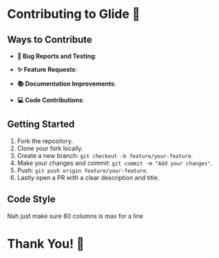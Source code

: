 # Contributing to Glide 🚀

## Ways to Contribute

- **🐛 Bug Reports and Testing**: 

- **✨ Feature Requests**:

- **📚 Documentation Improvements**:

- **💻 Code Contributions**:

## Getting Started

1. Fork the repository.
2. Clone your fork locally.
3. Create a new branch: `git checkout -b feature/your-feature`.
4. Make your changes and commit: `git commit -m "Add your changes"`.
5. Push: `git push origin feature/your-feature`.
6. Lastly open a PR with a clear description and title.

## Code Style

Nah just make sure 80 columns is max for a line

# Thank You! 🙏
